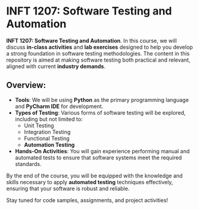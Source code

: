 # INFT 1207: Software Testing and Automation

**INFT 1207: Software Testing and Automation**. In this course, we will discuss **in-class activities** and **lab exercises** designed to help you develop a strong foundation in software testing methodologies. The content in this repository is aimed at making software testing both practical and relevant, aligned with current **industry demands**.

## Overview:

- **Tools**: We will be using **Python** as the primary programming language and **PyCharm IDE** for development.
- **Types of Testing**: Various forms of software testing will be explored, including but not limited to:
  - Unit Testing
  - Integration Testing
  - Functional Testing
  - **Automation Testing**
- **Hands-On Activities**: You will gain experience performing manual and automated tests to ensure that software systems meet the required standards.

By the end of the course, you will be equipped with the knowledge and skills necessary to apply **automated testing** techniques effectively, ensuring that your software is robust and reliable.

Stay tuned for code samples, assignments, and project activities!
